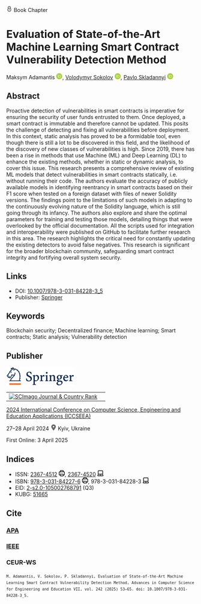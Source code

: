 <img src="/icons/lock.svg" width="16" height="16"> Book Chapter

# Evaluation of State-of-the-Art Machine Learning Smart Contract Vulnerability Detection Method

Maksym Adamantis <a href="https://orcid.org/0009-0009-4113-1772" target="_blank"><img src="/icons/orcid.svg" width="16" height="16"></a>,
<a href="https://volodymyr-sokolov.github.io/">Volodymyr Sokolov</a> <a href="https://orcid.org/0000-0002-9349-7946" target="_blank"><img src="/icons/orcid.svg" width="16" height="16"></a>,
<a href="/">Pavlo Skladannyi</a> <a href="https://orcid.org/0000-0002-7775-6039" target="_blank"><img src="/icons/orcid.svg" width="16" height="16"></a>

## Abstract

Proactive detection of vulnerabilities in smart contracts is imperative for ensuring the security of user funds entrusted to them. Once deployed, a smart contract is immutable and therefore cannot be updated. This posits the challenge of detecting and fixing all vulnerabilities before deployment. In this context, static analysis has proved to be a formidable tool, even though there is still a lot to be discovered in this field, and the likelihood of the discovery of new classes of vulnerabilities is high. Since 2019, there has been a rise in methods that use Machine (ML) and Deep Learning (DL) to enhance the existing methods, whether in static or dynamic analysis, to cover this issue. This research presents a comprehensive review of existing ML models that detect vulnerabilities in smart contracts statically, i.e. without running their code. The authors evaluate the accuracy of publicly available models in identifying reentrancy in smart contracts based on their F1 score when tested on a foreign dataset with files of newer Solidity versions. The findings point to the limitations of such models in adapting to the continuously evolving nature of the Solidity language, which is still going through its infancy. The authors also explore and share the optimal parameters for training and testing those models, detailing things that were overlooked by the official documentation. All the scripts used for integration and interoperability were published on GitHub to facilitate further research in this area. The research highlights the critical need for constantly updating the existing detectors to avoid false negatives. This research is significant for the broader blockchain community, safeguarding smart contract integrity and fortifying overall system security.

## Links

* DOI: [10.1007/978-3-031-84228-3_5](https://doi.org/10.1007/978-3-031-84228-3_5)
* Publisher: [Springer](https://link.springer.com/chapter/10.1007/978-3-031-84228-3_5)

## Keywords

Blockchain security; Decentralized finance; Machine learning; Smart contracts; Static analysis; Vulnerability detection

## Publisher

<img src="/icons/springer.svg" height="50">

<table>
<tr>
<td>
<a href="https://www.scimagojr.com/journalsearch.php?q=21100975545&amp;tip=sid&amp;exact=no" title="SCImago Journal &amp; Country Rank"><img border="0" src="https://www.scimagojr.com/journal_img.php?id=21100975545" alt="SCImago Journal &amp; Country Rank"  /></a>
</td>
<td style="text-align: left;">
<span class="__dimensions_badge_embed__" data-doi="10.1007/978-3-031-84228-3_5" data-hide-zero-citations="true"></span><script async src="https://badge.dimensions.ai/badge.js" charset="utf-8"></script>
</td>
</tr>
</table>

[2024 International Conference on Computer Science, Engineering and Education Applications (ICCSEEA)](https://link.springer.com/book/10.1007/978-3-031-84228-3)

27–28 April 2024 <img src="/icons/location-pin.svg" width="16" height="16"> Kyiv, Ukraine

First Online: 3 April 2025

## Indices

* ISSN: [2367-4512](https://portal.issn.org/resource/ISSN/2367-4512) <img src="/icons/print.svg" width="16" height="16">, [2367-4520](https://portal.issn.org/resource/ISSN/2367-4520) <img src="/icons/online.svg" width="16" height="16">
* ISBN: [978-3-031-84227-6](https://isbnsearch.org/isbn/978-3-031-84227-6) <img src="/icons/print.svg" width="16" height="16">, 978-3-031-84228-3 <img src="/icons/online.svg" width="16" height="16">
* EID: [2-s2.0-105002768791](http://www.scopus.com/record/display.url?origin=inward&eid=2-s2.0-105002768791) (Q3)
* KUBG: [51665](http://elibrary.kubg.edu.ua/id/eprint/51665/)

## Cite

### [APA](https://citation.crosscite.org/format?doi=10.1007/978-3-031-84228-3_5&style=apa&lang=en-US)

### [IEEE](https://citation.crosscite.org/format?doi=10.1007/978-3-031-84228-3_5&style=ieee&lang=en-US)

### CEUR-WS

<small>`M. Adamantis, V. Sokolov, P. Skladannyi, Evaluation of State-of-the-Art Machine Learning Smart Contract Vulnerability Detection Method, Advances in Computer Science for Engineering and Education VII, vol. 242 (2025) 53–65. doi: 10.1007/978-3-031-84228-3_5.`</small>
